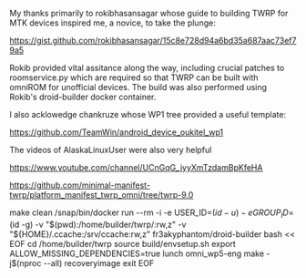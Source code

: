 My thanks primarily to rokibhasansagar whose guide to building TWRP for MTK devices inspired me, a novice, to take the plunge:

https://gist.github.com/rokibhasansagar/15c8e728d94a6bd35a687aac73ef79a5

Rokib provided vital assitance along the way, including crucial patches to roomservice.py which are required so that TWRP can be built with omniROM for unofficial devices. The build was also performed using Rokib's droid-builder docker container.

I also acklowedge chankruze whose WP1 tree provided a useful template:

https://github.com/TeamWin/android_device_oukitel_wp1

The videos of AlaskaLinuxUser were also very helpful

https://www.youtube.com/channel/UCnGqG_jyyXmTzdamBpKfeHA

https://github.com/minimal-manifest-twrp/platform_manifest_twrp_omni/tree/twrp-9.0

make clean
/snap/bin/docker run --rm -i -e USER_ID=$(id -u) -e GROUP_ID=$(id -g) -v "$(pwd):/home/builder/twrp/:rw,z" -v "${HOME}/.ccache:/srv/ccache:rw,z" fr3akyphantom/droid-builder bash << EOF
cd /home/builder/twrp
source build/envsetup.sh
export ALLOW_MISSING_DEPENDENCIES=true
lunch omni_wp5-eng
make -j$(nproc --all) recoveryimage
exit
EOF




